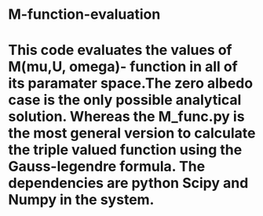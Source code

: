 # M-function-evaluation


# This code evaluates the values of M(mu,U, omega)- function in all of its paramater space.The zero albedo case is the only possible analytical solution. Whereas the M_func.py is the most general version to calculate the triple valued function using the Gauss-legendre formula. The dependencies are python Scipy and Numpy in the system.

